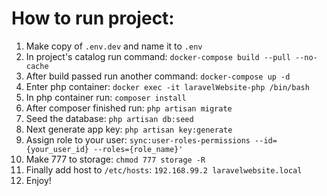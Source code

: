 # How to run project:
1. Make copy of `.env.dev` and name it to `.env`
2. In project's catalog run command: `docker-compose build --pull --no-cache`
3. After build passed run another command: `docker-compose up -d`
4. Enter php container: `docker exec -it laravelWebsite-php /bin/bash`
5. In php container run: `composer install`
6. After composer finished run: `php artisan migrate`
6. Seed the database: `php artisan db:seed`
7. Next generate app key: `php artisan key:generate`
8. Assign role to your user: `sync:user-roles-permissions --id={your_user_id} --roles={role_name}'`
9. Make 777 to storage: `chmod 777 storage -R`
10. Finally add host to `/etc/hosts`: `192.168.99.2 laravelwebsite.local`
11. Enjoy!